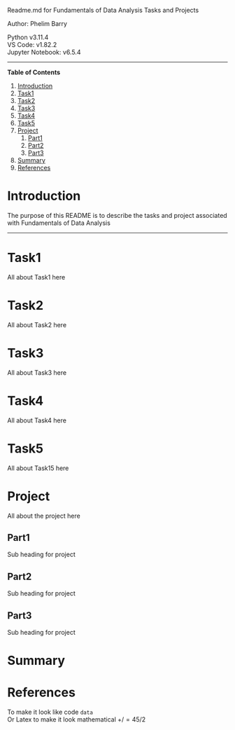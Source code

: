 Readme.md for Fundamentals of Data Analysis Tasks and Projects   

Author: Phelim Barry 

Python v3.11.4   
VS Code: v1.82.2   
Jupyter Notebook: v6.5.4

---

**Table of Contents**
1. [Introduction](#Introduction) 
2. [Task1](#Task1)
3. [Task2](#Task2)
4. [Task3](#Task3)
5. [Task4](#Task4)
6. [Task5](#Task5)
7. [Project](#project)
    1. [Part1](#Part1)
    2. [Part2](#Part2)
    3. [Part3](#Part3)
8. [Summary](#Summary)
9. [References](#References)


# Introduction
The purpose of this README is to describe the tasks and project associated with Fundamentals of Data Analysis 

***

# Task1
All about Task1 here

# Task2
All about Task2 here

# Task3
All about Task3 here

# Task4
All about Task4 here

# Task5
All about Task15 here

# Project
All about the project here
## Part1
Sub heading for project
## Part2
Sub heading for project
## Part3
Sub heading for project


# Summary

# References

To make it look like code
```data```   
Or Latex to make it look mathematical
$+/=45/2$

